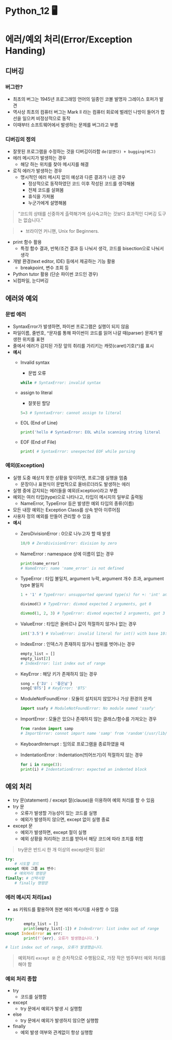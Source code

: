 # Python_12 🖥️

# 에러/예외 처리(Error/Exception Handing)

## 디버깅

### 버그란?

- 최초의 버그는 1945년 프로그래밍 언어의 일종인 코볼 발명자 그레이스 호퍼가 발견
- 역사상 최초의 컴퓨터 버그는 Mark ll 라는 컴퓨터 회로에 벌레인 나방이 들어가 합선을 일으켜 비정상적으로 동작
- 이때부터 소프트웨어에서 발생하는 문제를 버그라고 부름

### 디버깅의 정의

- 잘못된 프로그램을 수정하는 것을 디버깅이라함 `de(없앤다) + bugging(버그)`
- 에러 메시지가 발생하는 경우
    - 해당 하는 위치를 찾아 메시지를 해결
- 로직 에러가 발생하는 경우
    - 명시적인 에러 메시지 없이 예상과 다른 결과가 나온 경우
        - 정상적으로 동작하였던 코드 이후 작성된 코드를 생각해봄
        - 전체 코드를 살펴봄
        - 휴식을 가져봄
        - 누군가에게 설명해봄

> “코드의 상태를 신중하게 출력해가며 심사숙고하는 것보다 효과적인 디버깅 도구는 없습니다.”
> 

> - 브라이언 커니핸, Unix for Beginners.
> 
- print 함수 활용
    - 특정 함수 결과, 반복/조건 결과 등 나눠서 생각, 코드를 bisection으로 나눠서 생각
- 개발 환경(text editor, IDE) 등에서 제공하는 기능 활용
    - breakpoint, 변수 조회 등
- Python tutor 활용 (단순 파이썬 코드인 경우)
- 뇌컴파일, 눈디버깅

## 에러와 예외

### 문법 에러

- SyntaxError가 발생하면, 파이썬 프로그램은 실행이 되지 않음
- 파일이름, 줄번호, ^문자를 통해 파이썬이 코드를 읽어 나갈 때(parser) 문제가 발생한 위치를 표현
- 줄에서 에러가 감지된 가장 앞의 취리를 가리키는 캐럿(caret)기호(^)를 표시
- **예시**
    - Invalid syntax
        - 문법 오류
        
        ```python
        while # SyntaxError: invalid syntax
        ```
        
    - assign to literal
        - 잘못된 할당
        
        ```python
        5=3 # SynntaxError: cannot assign to literal
        ```
        
    - EOL (End of Line)
        
        ```python
        print('hello # SyntaxError: EOL while scanning string literal
        ```
        
    - EOF (End of File)
        
        ```python
        print( # SyntaxError: unexpected EOF while parsing
        ```
        

### 예외(Exception)

- 실행 도중 예상치 못한 상황을 맞이하면, 프로그램 실행을 멈춤
    - 문장이나 표현식이 문법적으로 올바르더라도 발생하는 에러
- 실행 중에 감지되는 에러들을 예외(Exception)라고 부름
- 예외는 여러 타입(type)으로 나타나고, 타입이 메시지의 일부로 출력됨
    - NameError, TypeError 등은 발생한 예외 타입의 종류(이름)
- 모든 내장 예외는 Exception Class를 상속 받아 이루어짐
- 사용자 정의 예외를 만들어 관리할 수 있음
- **예시**
    - ZeroDivisionError : 0으로 나누고자 할 때 발생
        
        ```python
        10/0 # ZeroDivisionError: division by zero
        ```
        
    - NameError : namespace 상에 이름이 없는 경우
        
        ```python
        print(name_error)
        # NameError: name 'name_error' is not defined
        ```
        
    - TypeError : 타입 불일치, argument 누락, argument 개수 초과, argument type 불일치
        
        ```python
        1 + '1' # TypeError: unsupported operand type(s) for +: 'int' and 'str'
        
        divimod() # TypeError: divmod expected 2 arguments, got 0
        
        divmod(1, 2, 3) # TypeError: divmod expected 2 arguments, got 3
        ```
        
    - ValueError : 타입은 올바르나 값이 적절하지 않거나 없는 경우
        
        ```python
        int('3.5') # ValueError: invalid literal for int() with base 10: '3.5'
        ```
        
    - IndexError : 인덱스가 존재하지 않거나 범위를 벗어나는 경우
        
        ```python
        empty_list = []
        empty_list[2]
        # IndexError: list index out of range
        ```
        
    - KeyError : 해당 키가 존재하지 않는 경우
        
        ```python
        song = {'IU' : '좋은날'}
        song['BTS'] # KeyError: 'BTS'
        ```
        
    - ModuleNotFoundError : 모듈이 설치되지 않았거나 가상 환경의 문제
        
        ```python
        import ssafy # ModuleNotFoundError: No module named 'ssafy' 
        ```
        
    - ImportError : 모듈은 있으나 존재하지 않는 클래스/함수를 가져오는 경우
        
        ```python
        from random import samp
        # ImportError: connot import name 'samp' from 'random'(/usr/lib/python3.9/random.py)
        ```
        
    - KeyboardInterrupt : 임의로 프로그램을 종료하였을 때
    - IndentationError : Indentation(띄어쓰기)이 적절하지 않는 경우
        
        ```python
        for i in range(3):
        print(i) # IndentationError: expected an indented block
        ```
        

## 예외 처리

- try 문(statement) / except 절(clause)을 이용하여 예외 처리를 할 수 있음
- try 문
    - 오류가 발생할 가능성이 있는 코드를 실행
    - 예외가 발생하지 않으면, except 없이 실행 종료
- except 문
    - 예외가 발생하면, except 절이 실행
    - 예외 상황을 처리하는 코드를 받아서 해당 코드에 따라 조치를 취함

> try문은 반드시 한 개 이상의 except문이 필요!
> 

```python
try:
	# 시도할 코드
except 에외 그룹 as 변수:
	# 예외처리 명령문
finally: # 선택사항
	# finally 명령문
```

### 에러 메시지 처리(as)

- as 키워드를 활용하여 원본 에러 메시지를 사용할 수 있음

```python
try:
		empty_list = []
		print(empty_list[-1]) # IndexError: list index out of range 
except IndexError as err:
		print(f'{err}, 오류가 발생했습니다.')

# list index out of range, 오류가 발생했습니다.
```

> 예외처리 `except 문` 은 순차적으로 수행됨으로, 가장 작은 범주부터 예외 처리를 해야 함
> 

### 예외 처리 종합

- try
    - 코드를 실행함
- except
    - try 문에서 예외가 발생 시 실행함
- else
    - try 문에서 예외가 발생하지 않으면 실행함
- finally
    - 예외 발생 여부와 관계없이 항상 실행함